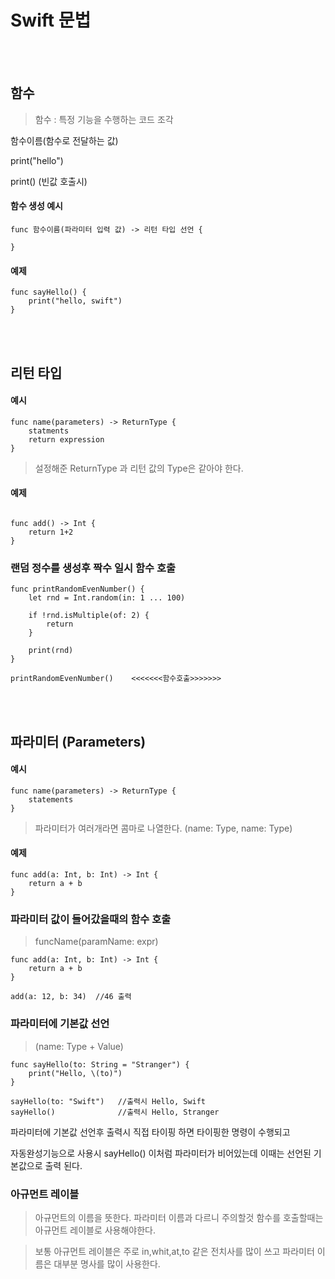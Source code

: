# Swift 문법

<br/><br/>

## 함수 
> 함수  :  특정 기능을 수행하는 코드 조각

함수이름(함수로 전달하는 값)

print("hello")

print() (빈값 호출시)


#### 함수 생성 예시
```
func 함수이름(파라미터 입력 값) -> 리턴 타입 선언 {

}
```
#### 예제
```
func sayHello() {
    print("hello, swift")
}
```
<br/><br/>

## 리턴 타입
#### 예시
```
func name(parameters) -> ReturnType {
    statments
    return expression
}
```
> 설정해준 ReturnType 과 리턴 값의 Type은 같아야 한다.
#### 예제
```

func add() -> Int {
    return 1+2
}
```
### 랜덤 정수를 생성후 짝수 일시 함수 호출
```
func printRandomEvenNumber() {
    let rnd = Int.random(in: 1 ... 100)

    if !rnd.isMultiple(of: 2) {
        return
    }

    print(rnd)
}

printRandomEvenNumber()    <<<<<<<함수호출>>>>>>>
```
<br/><br/>

## 파라미터 (Parameters)

#### 예시
```
func name(parameters) -> ReturnType {
    statements
}
```
> 파라미터가 여러개라면 콤마로 나열한다. (name: Type, name: Type)
#### 예제
```
func add(a: Int, b: Int) -> Int {
    return a + b
}
```
### 파라미터 값이 들어갔을때의 함수 호출
> funcName(paramName: expr)
```
func add(a: Int, b: Int) -> Int {
    return a + b
}

add(a: 12, b: 34)  //46 출력
```
### 파라미터에 기본값 선언
> (name: Type + Value)
```
func sayHello(to: String = "Stranger") {
    print("Hello, \(to)")              
}

sayHello(to: "Swift")   //출력시 Hello, Swift
sayHello()              //출력시 Hello, Stranger

```
파라미터에 기본값 선언후 출력시 직접 타이핑 하면 타이핑한 명령이 수행되고

자동완성기능으로 사용시 sayHello() 이처럼 파라미터가 비어있는데 이때는 선언된 기본값으로 출력 된다.

### 아규먼트 레이블
> 아규먼트의 이름을 뜻한다. 파라미터 이름과 다르니 주의할것 함수를 호출할때는 아규먼트 레이블로 사용해야한다.

>보통 아규먼트 레이블은 주로 in,whit,at,to 같은 전치사를 많이 쓰고 파라미터 이름은 대부분 명사를 많이 사용한다.